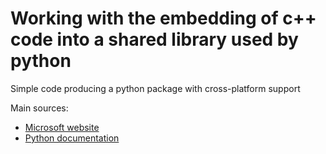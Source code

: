 # Working with the embedding of c++ code into a shared library used by python

Simple code producing a python package with cross-platform support

Main sources:

- [Microsoft website](https://learn.microsoft.com/en-us/visualstudio/python/working-with-c-cpp-python-in-visual-studio?view=vs-2022#convert-c-projects-to-python-extensions)
- [Python documentation](https://docs.python.org/3/extending/#)
